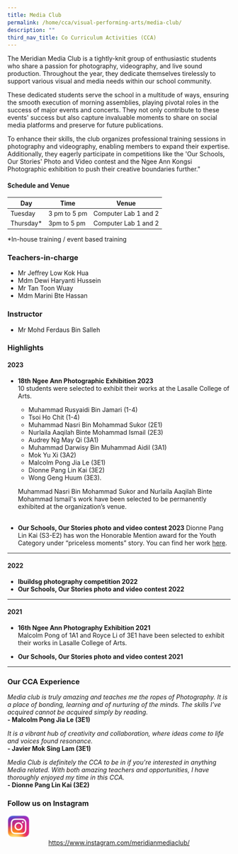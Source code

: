```yaml
---
title: Media Club
permalink: /home/cca/visual-performing-arts/media-club/
description: ""
third_nav_title: Co Curriculum Activities (CCA)
---
```

The Meridian Media Club is a tightly-knit group of enthusiastic students who share a passion for photography, videography, and live sound production. Throughout the year, they dedicate themselves tirelessly to support various visual and media needs within our school community.

These dedicated students serve the school in a multitude of ways, ensuring the smooth execution of morning assemblies, playing pivotal roles in the success of major events and concerts. They not only contribute to these events' success but also capture invaluable moments to share on social media platforms and preserve for future publications.

To enhance their skills, the club organizes professional training sessions in photography and videography, enabling members to expand their expertise. Additionally, they eagerly participate in competitions like the 'Our Schools, Our Stories' Photo and Video contest and the Ngee Ann Kongsi Photographic exhibition to push their creative boundaries further."

#### Schedule and Venue
|Day|Time|Venue|
|---|---|---|
|Tuesday|3 pm to 5 pm|Computer Lab 1 and 2|
|Thursday*|3pm to 5 pm|Computer Lab 1 and 2|

*In-house training / event based training

### Teachers-in-charge
* Mr Jeffrey Low Kok Hua
* Mdm Dewi Haryanti Hussein
* Mr Tan Toon Wuay
* Mdm Marini Bte Hassan

### Instructor
* Mr Mohd Ferdaus Bin Salleh

### Highlights
#### 2023

*  **18th Ngee Ann Photographic Exhibition 2023**
    <br>10 students were selected to exhibit their works at the Lasalle College of Arts.
    * Muhammad Rusyaidi Bin Jamari (1-4)
    * Tsoi Ho Chit (1-4)
    * Muhammad Nasri Bin Mohammad Sukor (2E1)
    * Nurlaila Aaqilah Binte Mohammad Ismail (2E3)
    * Audrey Ng May Qi (3A1)
    * Muhammad Darwisy Bin Muhammad Aidil (3A1)
    * Mok Yu Xi (3A2)
    * Malcolm Pong Jia Le (3E1)
    * Dionne Pang Lin Kai (3E2)
    * Wong Geng Huum (3E3).

    Muhammad Nasri Bin Mohammad Sukor and Nurlaila Aaqilah Binte Mohammad Ismail's work have been selected to be permanently exhibited at the organization’s venue. <br><br>


* **Our Schools, Our Stories photo and video contest 2023**
    Dionne Pang Lin Kai (S3-E2) has won the Honorable Mention award for the Youth Category under “priceless moments” story. You can find her work [here](https://www.moe.gov.sg/our-schools-our-stories/winning-stories-2023/priceless-moments/youth).

---
#### 2022
* **Ibuildsg photography competition 2022**
* **Our Schools, Our Stories photo and video contest 2022**

---
#### 2021
* **16th Ngee Ann Photography Exhibition 2021**<br>
    Malcolm Pong of 1A1 and Royce Li of 3E1 have been selected to exhibit their works in Lasalle College of Arts.

* **Our Schools, Our Stories photo and video contest 2021**

---

### Our CCA Experience

*Media club is truly amazing and teaches me the ropes of Photography. It is a place of bonding, learning and of nurturing of the minds. The skills I’ve acquired cannot be acquired simply by reading.*
<br>**- Malcolm Pong Jia Le (3E1)**

*It is a vibrant hub of creativity and collaboration, where ideas come to life and voices found resonance.* 
<br>**- Javier Mok Sing Lam (3E1)**

*Media Club is definitely the CCA to be in if you're interested in anything Media related. With both amazing teachers and opportunities, I have thoroughly enjoyed my time in this CCA.*
<br>**- Dionne Pang Lin Kai (3E2)**




### Follow us on Instagram

<img src="/images/instagram.png" style="width:10%">

<center><a href="https://www.instagram.com/meridianmediaclub/">https://www.instagram.com/meridianmediaclub/</a></center>